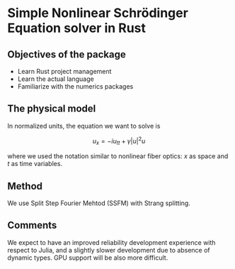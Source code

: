 # Simple Nonlinear Schrödinger Equation solver in Rust
## Objectives of the package
- Learn Rust project management 
- Learn the actual language
- Familiarize with the numerics packages

## The physical model
In normalized units, the equation we want to solve is 
```math
u_x = -iu_{tt}+\gamma|u|^2u 
```
where we used the notation similar to nonlinear fiber optics: $x$ as space and $t$ as time variables.

## Method
We use Split Step Fourier Mehtod (SSFM) with Strang splitting.
## Comments
We expect to have an improved reliability development experience with respect to Julia,
and a slightly slower development due to absence of dynamic types.
GPU support will be also more difficult. 
